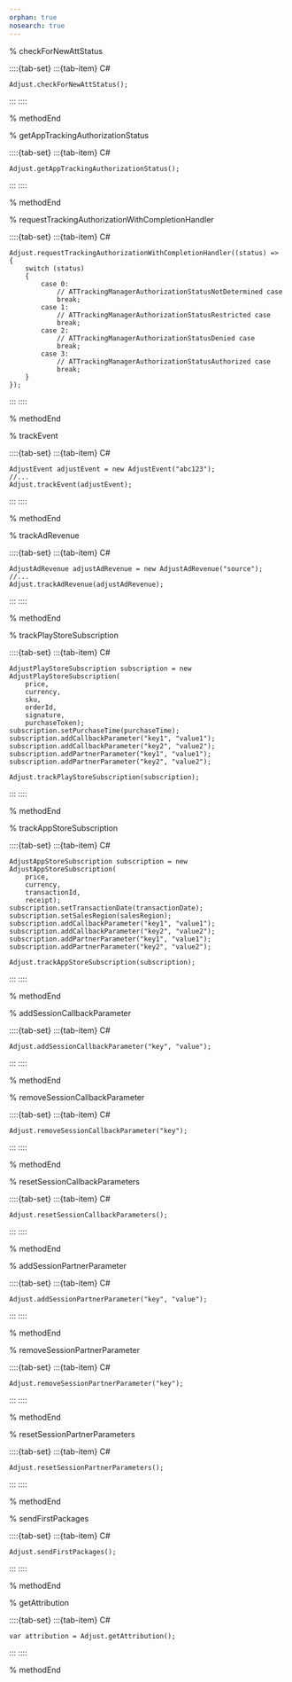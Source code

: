 ```yaml
---
orphan: true
nosearch: true
---
```


% checkForNewAttStatus

::::{tab-set}
:::{tab-item} C#
```{code-block} cs
Adjust.checkForNewAttStatus();
```
:::
::::

% methodEnd

% getAppTrackingAuthorizationStatus

::::{tab-set}
:::{tab-item} C#
```{code-block} cs
Adjust.getAppTrackingAuthorizationStatus();
```
:::
::::

% methodEnd

% requestTrackingAuthorizationWithCompletionHandler

::::{tab-set}
:::{tab-item} C#
```{code-block} cs
Adjust.requestTrackingAuthorizationWithCompletionHandler((status) =>
{
    switch (status)
    {
        case 0:
            // ATTrackingManagerAuthorizationStatusNotDetermined case
            break;
        case 1:
            // ATTrackingManagerAuthorizationStatusRestricted case
            break;
        case 2:
            // ATTrackingManagerAuthorizationStatusDenied case
            break;
        case 3:
            // ATTrackingManagerAuthorizationStatusAuthorized case
            break;
    }
});
```
:::
::::

% methodEnd

% trackEvent

::::{tab-set}
:::{tab-item} C#
```{code-block} cs
AdjustEvent adjustEvent = new AdjustEvent("abc123");
//...
Adjust.trackEvent(adjustEvent);
```
:::
::::

% methodEnd

% trackAdRevenue

::::{tab-set}
:::{tab-item} C#
```{code-block} cs
AdjustAdRevenue adjustAdRevenue = new AdjustAdRevenue("source");
//...
Adjust.trackAdRevenue(adjustAdRevenue);
```
:::
::::

% methodEnd

% trackPlayStoreSubscription

::::{tab-set}
:::{tab-item} C#
```{code-block} cs
AdjustPlayStoreSubscription subscription = new AdjustPlayStoreSubscription(
    price,
    currency,
    sku,
    orderId,
    signature,
    purchaseToken);
subscription.setPurchaseTime(purchaseTime);
subscription.addCallbackParameter("key1", "value1");
subscription.addCallbackParameter("key2", "value2");
subscription.addPartnerParameter("key1", "value1");
subscription.addPartnerParameter("key2", "value2");

Adjust.trackPlayStoreSubscription(subscription);
```
:::
::::

% methodEnd

% trackAppStoreSubscription

::::{tab-set}
:::{tab-item} C#
```{code-block} cs
AdjustAppStoreSubscription subscription = new AdjustAppStoreSubscription(
    price,
    currency,
    transactionId,
    receipt);
subscription.setTransactionDate(transactionDate);
subscription.setSalesRegion(salesRegion);
subscription.addCallbackParameter("key1", "value1");
subscription.addCallbackParameter("key2", "value2");
subscription.addPartnerParameter("key1", "value1");
subscription.addPartnerParameter("key2", "value2");

Adjust.trackAppStoreSubscription(subscription);
```
:::
::::

% methodEnd

% addSessionCallbackParameter

::::{tab-set}
:::{tab-item} C#
```{code-block} cs
Adjust.addSessionCallbackParameter("key", "value");
```
:::
::::

% methodEnd

% removeSessionCallbackParameter

::::{tab-set}
:::{tab-item} C#
```{code-block} cs
Adjust.removeSessionCallbackParameter("key");
```
:::
::::

% methodEnd

% resetSessionCallbackParameters

::::{tab-set}
:::{tab-item} C#
```{code-block} cs
Adjust.resetSessionCallbackParameters();
```
:::
::::

% methodEnd

% addSessionPartnerParameter

::::{tab-set}
:::{tab-item} C#
```{code-block} cs
Adjust.addSessionPartnerParameter("key", "value");
```
:::
::::

% methodEnd

% removeSessionPartnerParameter

::::{tab-set}
:::{tab-item} C#
```{code-block} cs
Adjust.removeSessionPartnerParameter("key");
```
:::
::::

% methodEnd

% resetSessionPartnerParameters

::::{tab-set}
:::{tab-item} C#
```{code-block} cs
Adjust.resetSessionPartnerParameters();
```
:::
::::

% methodEnd

% sendFirstPackages

::::{tab-set}
:::{tab-item} C#
```{code-block} cs
Adjust.sendFirstPackages();
```
:::
::::

% methodEnd

% getAttribution

::::{tab-set}
:::{tab-item} C#
```{code-block} cs
var attribution = Adjust.getAttribution();
```
:::
::::

% methodEnd
